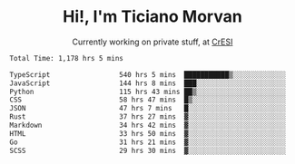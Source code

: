 <h1 align="center">Hi!, I'm Ticiano Morvan</h1>
<p align="center">Currently working on private stuff, at <a href="https://cresi.com.ar" target="_blank">CrESI</a></p>

<!--START_SECTION:waka-->

```txt
Total Time: 1,178 hrs 5 mins

TypeScript                 540 hrs 5 mins  ███████████▒░░░░░░░░░░░░░   45.84 %
JavaScript                 144 hrs 8 mins  ███░░░░░░░░░░░░░░░░░░░░░░   12.24 %
Python                     115 hrs 43 mins ██▒░░░░░░░░░░░░░░░░░░░░░░   09.82 %
CSS                        58 hrs 47 mins  █▒░░░░░░░░░░░░░░░░░░░░░░░   04.99 %
JSON                       47 hrs 7 mins   █░░░░░░░░░░░░░░░░░░░░░░░░   04.00 %
Rust                       37 hrs 27 mins  ▓░░░░░░░░░░░░░░░░░░░░░░░░   03.18 %
Markdown                   34 hrs 42 mins  ▓░░░░░░░░░░░░░░░░░░░░░░░░   02.95 %
HTML                       33 hrs 50 mins  ▓░░░░░░░░░░░░░░░░░░░░░░░░   02.87 %
Go                         31 hrs 21 mins  ▓░░░░░░░░░░░░░░░░░░░░░░░░   02.66 %
SCSS                       29 hrs 30 mins  ▓░░░░░░░░░░░░░░░░░░░░░░░░   02.50 %
```

<!--END_SECTION:waka-->
